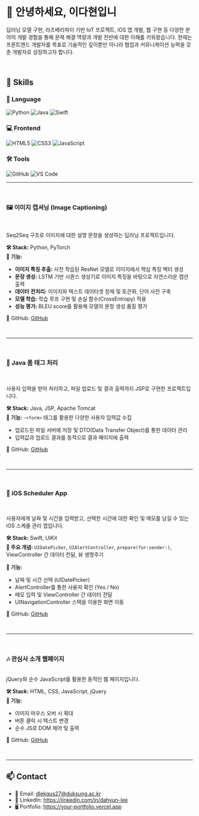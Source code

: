 # 👋 안녕하세요, 이다현입니

딥러닝 모델 구현, 라즈베리파이 기반 IoT 프로젝트, iOS 앱 개발, 웹 구현 등 다양한 분야의 개발 경험을 통해 문제 해결 역량과 개발 전반에 대한 이해를 키워왔습니다.
현재는 프론트엔드 개발자를 목표로 기술적인 깊이뿐만 아니라 협업과 커뮤니케이션 능력을 갖춘 개발자로 성장하고자 합니다.

<br>

## 🧰 Skills

### 🧠 Language
![Python](https://img.shields.io/badge/Python-3776AB?style=flat&logo=python&logoColor=white)
![Java](https://img.shields.io/badge/Java-007396?style=flat&logo=java&logoColor=white)
![Swift](https://img.shields.io/badge/Swift-FA7343?style=flat&logo=swift&logoColor=white)

### 💻 Frontend
![HTML5](https://img.shields.io/badge/HTML5-E34F26?style=flat&logo=html5&logoColor=white)
![CSS3](https://img.shields.io/badge/CSS3-1572B6?style=flat&logo=css3&logoColor=white)
![JavaScript](https://img.shields.io/badge/JavaScript-F7DF1E?style=flat&logo=javascript&logoColor=black)

### 🛠️ Tools
![GitHub](https://img.shields.io/badge/GitHub-181717?style=flat&logo=github&logoColor=white)
![VS Code](https://img.shields.io/badge/VSCode-007ACC?style=flat&logo=visual-studio-code&logoColor=white)

---
<br>


### 🖼️ 이미지 캡셔닝 (Image Captioning)
<br>

Seq2Seq 구조로 이미지에 대한 설명 문장을 생성하는 딥러닝 프로젝트입니다.

**🛠 Stack:** Python, PyTorch  
**📌 기능:**
- **이미지 특징 추출:** 사전 학습된 ResNet 모델로 이미지에서 핵심 특징 벡터 생성  
- **문장 생성:** LSTM 기반 시퀀스 생성기로 이미지 특징을 바탕으로 자연스러운 캡션 출력  
- **데이터 전처리:** 이미지와 텍스트 데이터셋 정제 및 토큰화, 단어 사전 구축  
- **모델 학습:** 학습 루프 구현 및 손실 함수(CrossEntropy) 적용  
- **성능 평가:** BLEU score를 활용해 모델의 문장 생성 품질 평가 

🔗 GitHub: [GitHub](https://github.com/xxeionw/imageCaptioning.git)

<br>

---

<br>

### 📝 Java 폼 태그 처리  
<br>

사용자 입력을 받아 처리하고, 파일 업로드 및 결과 출력까지 JSP로 구현한 프로젝트입니다.

**🛠 Stack:** Java, JSP, Apache Tomcat  
**📌 기능:**
-`<form>` 태그를 활용한 다양한 사용자 입력값 수집  
- 업로드된 파일 서버에 저장 및 DTO(Data Transfer Object)를 통한 데이터 관리  
- 입력값과 업로드 결과를 동적으로 결과 페이지에 출력  

🔗 GitHub: [GitHub](https://github.com/xxeionw/java_form.git)

<br>

---
<br>

### 📅 iOS Scheduler App  
<br>

사용자에게 날짜 및 시간을 입력받고, 선택한 시간에 대한 확인 및 메모를 남길 수 있는 iOS 스케줄 관리 앱입니다.

**🛠 Stack:** Swift, UIKit  
**🧠 주요 개념:** `UIDatePicker`, `UIAlertController`, `prepare(for:sender:)`, ViewController 간 데이터 전달, 뷰 생명주기  

**📌 기능:**
- 날짜 및 시간 선택 (UIDatePicker)
- AlertController를 통한 사용자 확인 (Yes / No)
- 메모 입력 및 ViewController 간 데이터 전달
- UINavigationController 스택을 이용한 화면 이동  

🔗 GitHub: [GitHub](https://github.com/xxeionw/IOS.git)

<br>

---
<br>

### 🎶 관심사 소개 웹페이지  

<br>
jQuery와 순수 JavaScript를 활용한 동적인 웹 페이지입니다.

**🛠 Stack:** HTML, CSS, JavaScript, jQuery  
**📌 기능:**
- 이미지 마우스 오버 시 확대
- 버튼 클릭 시 텍스트 변경
- 순수 JS로 DOM 제어 및 출력  

🔗 GitHub: [GitHub](https://github.com/xxeionw/Introduction_WebDesign.git)

<br>


---

## 📫 Contact

- 📧 Email: dlekgus27@duksung.ac.kr
- 💼 LinkedIn: https://linkedin.com/in/dahyun-lee  
- 🖥 Portfolio: https://your-portfolio.vercel.app
